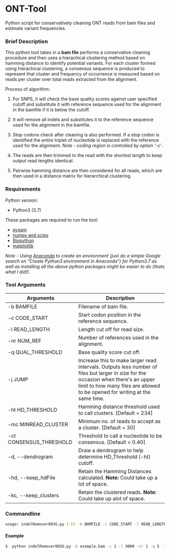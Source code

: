 # ONT-Tool
Python script for conservatively cleaning ONT reads from bam files and estimate variant frequencies.

### Brief Description
This python tool takes in a **bam file** performs a conservative cleaning procedure and then uses a hierachical clustering method based on hamming distance to identify potential variants. For each cluster formed using hierachical clustering, a consensus sequence is produced to represent that cluster and frequency of occurrence is measured based on reads per cluster over total reads extracted from the alignment.

Process of algorithm:            

1) For SNPS, it will check the base quality scores against user specified cutoff and substitute it with reference sequence used for the alignment in the bamfile if it is below the cutoff.

2) It will remove all indels and substitutes it to the reference sequence used for the alignment in the bamfile.

3) Stop codons check after cleaning is also performed. If a stop codon is identified the entire triplet of nucleotide is replaced with the reference used for the alignment. *Note - coding region is controlled by option '-c'*.

4) The reads are then trimmed to the read with the shortest length to keep output read lengths identical.

5) Pairwise hamming distance are then considered for all reads, which are then used in a distance matrix for hierarchical clustering.

### Requirements
Python version:
- Python3 (3.7)

These packages are required to run the tool:
- [pysam](https://pysam.readthedocs.io/en/latest/installation.html)
- [numpy and scipy](https://www.scipy.org/install.html)
- [Biopython](https://biopython.org/wiki/Download)
- [matplotlib](https://matplotlib.org/users/installing.html)

*Note - Using [Anaconda](https://www.anaconda.com/distribution/) to create an environment (just do a simple Google search on "Create Python3 environment in Anaconda") for Python3.7 as well as installing all the above python packages might be easier to do (thats what I did!).*

### Tool Arguments
 
| Arguments | Description |
| --------- | ----------- |
|-b BAMFILE | Filename of bam file. |
|-c CODE_START | Start codon position in the reference sequence. |
|-l READ_LENGTH | Length cut off for read size. |
|-nr NUM_REF | Number of references used in the alignment. |
|-q QUAL_THRESHOLD | Base quality score cut off. |
|-j JUMP | Increase this to make larger read intervals. Outputs less number of files but larger in size for the occasion when there's an upper limit to how many files are allowed to be opened for writing at the same time. |
|-ht HD_THRESHOLD | Hamming distance threshold used to call clusters. [Default = 234] |
|-mc MINREAD_CLUSTER | Minimum no. of reads to accept as a cluster. [Default = 30] |
|-ct CONSENSUS_THRESHOLD| Threshold to call a nucleotide to be consensus. [Default = 0.40] |
|-d, --dendrogram | Draw a dendrogram to help determine HD_Threshold (-ht) cutoff. |
|-hd, --keep_hdFile | Retain the Hamming Distances calculated. **Note:** Could take up a lot of space.|
|-kc, --keep_clusters | Retain the clustered reads. **Note:** Could take up alot of space.|

### Commandline
```sh
usage: indelRemover003G.py [-h] -b BAMFILE -c CODE_START -l READ_LENGTH -nr NUM_REF -q QUAL_THRESHOLD [-j JUMP] [-ht HD_THRESHOLD] [-mc MINREAD_CLUSTER] [-ct CONSENSUS_THRESHOLD] [-d] [-hd] [-kc]
```

#### Example
```sh
$  python indelRemover003G.py -b example.bam -c 1 -l 9000 -nr 1 -q 5 -j 10 
```


